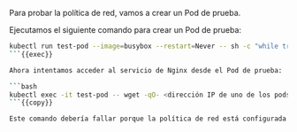 Para probar la política de red, vamos a crear un Pod de prueba.

Ejecutamos el siguiente comando para crear un Pod de prueba:

```bash
kubectl run test-pod --image=busybox --restart=Never -- sh -c "while true; do echo hello; sleep 5; done"
```{{exec}}

Ahora intentamos acceder al servicio de Nginx desde el Pod de prueba:

```bash
kubectl exec -it test-pod -- wget -qO- <dirección IP de uno de los pods creados>
```{{copy}}

Este comando debería fallar porque la política de red está configurada para bloquear el tráfico desde cualquier pod que no tenga la etiqueta `app: nginx`. Esto garantiza que solo los pods etiquetados con `app: nginx` puedan comunicarse con otros recursos, limitando el acceso para mejorar la seguridad y control de tráfico en el clúster.